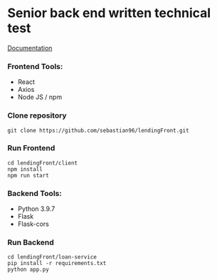 # **Senior back end written technical test**

[Documentation](https://drive.google.com/drive/folders/1RXaYAmVnGUuns5NExqtYn9vIPLf8HsjF?usp=sharing)

### Frontend Tools:
- React
- Axios
- Node JS / npm

### Clone repository
``` 
git clone https://github.com/sebastian96/lendingFront.git
```

### Run Frontend
``` 
cd lendingFront/client
npm install
npm run start
```

### Backend Tools:
- Python 3.9.7
- Flask
- Flask-cors

### Run Backend
``` 
cd lendingFront/loan-service
pip install -r requirements.txt
python app.py
```

